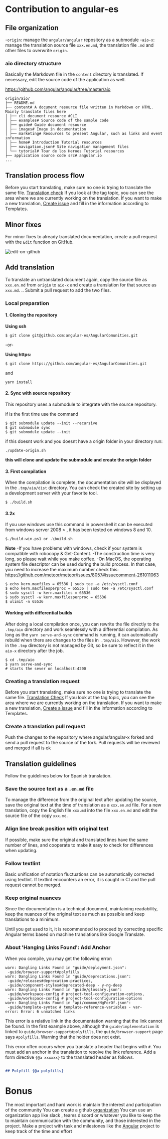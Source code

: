 # Contribution to angular-es

## File organization

-`origin`: manage the `angular/angular` repository as a submodule
-`aio-x`: manage the translation source file `xxx.en.md`, the translation file `.md` and other files to overwrite `origin`.

### aio directory structure

Basically the Markdown file in the `content` directory is translated.
If necessary, edit the source code of the application as well.

https://github.com/angular/angular/tree/master/aio

```
origin/aio/
├── README.md
├── content# A document resource file written in Markdown or HTML. Mainly translate files here
│ ├── cli document resource #CLI
│ ├── examples# Source code of the sample code
│ ├── guide# Guide document resource
│ ├── images# Image in documentation
│ ├── marketing# Resources to present Angular, such as links and event information
│ ├── home# Introduction Tutorial resources
│ ├── navigation.json# Site navigation management files
│ └── tutorial# Tour de los Heroes Tutorial resources
├── application source code src# angular.io
...

```

## Translation process flow

Before you start translating, make sure no one is trying to translate the same file.
[Translation check](https://github.com/angular/angular-en/labels/type%3A%20Translation%20Checkout) If you look at the tag topic, you can see the area where we are currently working on the translation.
If you want to make a new translation, [Create issue](https://github.com/angular/angular-es/issues/new/choose) and fill in the information according to Templates.

## Minor fixes

For minor fixes to already translated documentation, create a pull request with the `Edit` function on GitHub.

![edit-on-github](./docs/edit-on-github.png)
## Add translation

To translate an untranslated document again, copy the source file as `xxx.en.md` from `origin` to `aio-x` and create a translation for that source as `xxx.md`. ..
Submit a pull request to add the two files.

### Local preparation

#### 1. Cloning the repository

**Using ssh**
```
$ git clone git@github.com:angular-es/AngularComunities.git
```
-or-

**Using https:** 
```
$ git clone https://github.com/angular-es/AngularComunities.git

```
and  

``` 
yarn install
 ```

#### 2. Sync with source repository

This repository uses a submodule to integrate with the source repository.

if is the first time use the command 
```
$ git submodule update --init --recursive
$ git submodule sync
$ git submodule update --init
```
if this doesnt work and you doesnt have a origin folder in your directory run:

```
./update-origin.sh
```
**this will clone and update the submodule and create the origin folder**

#### 3. First compilation

When the compilation is complete, the documentation site will be displayed in the `.tmp/aio/dist` directory.
You can check the created site by setting up a development server with your favorite tool.

```
$ ./build.sh

```
#### 3.2x
If you use windows use this command in powershell it can be executed from windows server 2008 > , it has been tested on windows 8 and 10.

```
$./build-win.ps1 or .\build.sh
```

**Note**
-If you have problems with windows, check if your system is compatible with robocopy & Get-Content.
-The construction time is very long, so please wait while you make coffee.
-On MacOS, the operating system file descriptor can be used during the build process.
  In that case, you need to increase the maximum number check this:
https://github.com/meteor/meteor/issues/8057#issuecomment-261011063

```
$ echo kern.maxfiles = 65536 | sudo tee -a /etc/sysctl.conf
$ echo kern.maxfilesperproc = 65536 | sudo tee -a /etc/sysctl.conf
$ sudo sysctl -w kern.maxfiles = 65536
$ sudo sysctl -w kern.maxfilesperproc = 65536
$ ulimit -n 65536

```

#### Working with differential builds

After doing a local compilation once, you can rewrite the file directly to the `.tmp/aio` directory and work seamlessly with a differential compilation.
As long as the `yarn serve-and-sync` command is running, it can automatically rebuild when there are changes to the files in` .tmp/aio`.
However, the work in the `.tmp` directory is not managed by Git, so be sure to reflect it in the` aio-x` directory after the job.

```
$ cd .tmp/aio
$ yarn serve-and-sync
# starts the sever on localhost:4200 

```

### Creating a translation request

Before you start translating, make sure no one is trying to translate the same file.
[Translation Check](https://github.com/yourname/reponame/labels/type%3A%20Translation%20Checkout) If you look at the tag topic, you can see the area where we are currently working on the translation.
If you want to make a new translation, [Create a issue](https://github.com/angular/angular/issues/new/choose) and fill in the information according to Templates.

### Create a translation pull request

Push the changes to the repository where angular/angular-x forked and send a pull request to the source of the fork.
Pull requests will be reviewed and merged if all is ok

## Translation guidelines

Follow the guidelines below for Spanish translation.

### Save the source text as a `.en.md` file

To manage the difference from the original text after updating the source, save the original text at the time of translation as a `xxx.en.md` file.
For a new translation, copy the English file `xxx.md` into the file `xxx.en.md` and edit the source file of the copy `xxx.md`.

### Align line break position with original text

If possible, make sure the original and translated lines have the same number of lines, and cooperate to make it easy to check for differences when updating.

### Follow textlint

Basic unification of notation fluctuations can be automatically corrected using textlint.
If textlint encounters an error, it is caught in CI and the pull request cannot be merged.

### Keep original nuances

Since the documentation is a technical document, maintaining readability, keep the nuances of the original text as much as possible and keep translations to a minimum.

Until you get used to it, it is recommended to proceed by correcting specific Angular terms based on machine translations like Google Translate.

### About 'Hanging Links Found': Add Anchor

When you compile, you may get the following error:

```
warn: Dangling Links Found in "guide/deployment.json":
 -guide/browser-support#polyfills
warn: Dangling Links Found in "guide/deprecations.json":
 -guide/releases#deprecation-practices,
 -guide/component-styles#deprecated-deep - y-ng-deep
warn: Dangling Links Found in "guide/glossary.json":
 -guide/workspace-config # project-tool-configuration-options,
 -guide/workspace-config # project-tool-configuration-options
warn: Dangling Links Found in "api/common/NgForOf.json":
 -guide/template-syntax # template-reference-variables - var-
error: Error: 6 unmatched links
```

This error is a relative link in the documentation warning that the link cannot be found.
In the first example above, although the `guide/implementation` is linked to `guide/browser-support#polyfills`, the `guide/browser-support` page says `#polyfills`. Warning that the holder does not exist.

This error often occurs when you translate a header that begins with `#`.
You must add an anchor in the translation to resolve the link reference. Add a form directive `{@a xxxxxx}` to the translated header as follows.

```md

## Polyfill {@a polyfills}

```
# **Bonus** 
The most important and hard work is maintain the interest and participation of the community
You can create a github [organization](https://github.com/organizations/plan)
You can use an organization app like slack , teams discord or whatever you like to keep the to maintain communication with the community, and those interested in the project.
Make a project with task and milestones like the [Angular](https://github.com/angular/angular/projects/) project to keep track of the time and effort 
